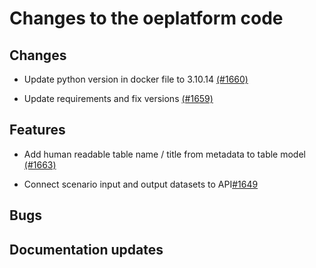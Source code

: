 # Changes to the oeplatform code

## Changes

- Update python version in docker file to 3.10.14 [(#1660)](https://github.com/OpenEnergyPlatform/oeplatform/pull/1660)

- Update requirements and fix versions [(#1659)](https://github.com/OpenEnergyPlatform/oeplatform/pull/1659)

## Features

- Add human readable table name / title from metadata to table model [(#1663)](https://github.com/OpenEnergyPlatform/oeplatform/pull/1663)

- Connect scenario input and output datasets to API[#1649](https://github.com/OpenEnergyPlatform/oeplatform/pull/1649)


## Bugs

## Documentation updates
